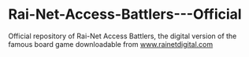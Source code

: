 # Rai-Net-Access-Battlers---Official
Official repository of Rai-Net Access Battlers, the digital version of the famous board game downloadable from www.rainetdigital.com

